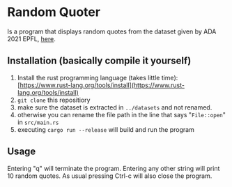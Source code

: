 # Random Quoter
Is a program that displays random quotes from the dataset given by ADA 2021 EPFL, [here](https://drive.google.com/file/d/1MtCmY5zeLhdKOw8aGCgE_e5yVaODkZYW/view?usp=sharing).

## Installation (basically compile it yourself)

1. Install the rust programming language (takes little time): [https://www.rust-lang.org/tools/install](https://www.rust-lang.org/tools/install)
1. `git clone` this repositiory
1. make sure the dataset is extracted in `../datasets` and not renamed.
1. otherwise you can rename the file path in the line that says "`File::open`" in `src/main.rs`
1. executing `cargo run --release` will build and run the program

## Usage
Entering "q" will terminate the program. Entering any other string will print 10 random quotes. As usual pressing Ctrl-c will also close the program.
